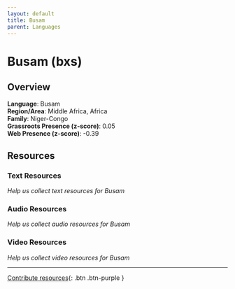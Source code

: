 ```yaml
---
layout: default
title: Busam
parent: Languages
---
```


# Busam (bxs)

## Overview

**Language**: Busam  
**Region/Area**: Middle Africa, Africa  
**Family**: Niger-Congo  
**Grassroots Presence (z-score)**: 0.05  
**Web Presence (z-score)**: -0.39  

## Resources

### Text Resources
*Help us collect text resources for Busam*

### Audio Resources
*Help us collect audio resources for Busam*

### Video Resources
*Help us collect video resources for Busam*

---

[Contribute resources](https://forms.office.com/e/1SfLJx3u1r){: .btn .btn-purple }
